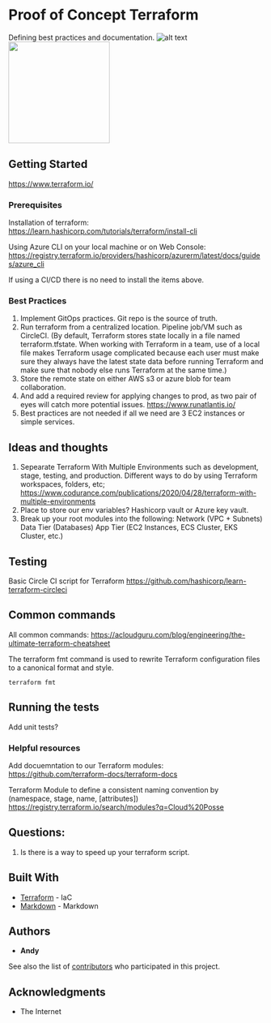 # Proof of Concept Terraform

Defining best practices and documentation.
![alt text](https://globalpricing.com/wp-content/uploads/2022/01/Agile.png)
<img src="https://user-images.githubusercontent.com/link-to-your-image.png](https://cultofthepartyparrot.com/parrots/hd/parrot.gif)" width="200" />

## Getting Started

https://www.terraform.io/

### Prerequisites

Installation of terraform:
https://learn.hashicorp.com/tutorials/terraform/install-cli

Using Azure CLI on your local machine or on Web Console: 
https://registry.terraform.io/providers/hashicorp/azurerm/latest/docs/guides/azure_cli

If using a CI/CD there is no need to install the items above.

### Best Practices

1. Implement GitOps practices. Git repo is the source of truth.
2. Run terraform from a centralized location. Pipeline job/VM such as CircleCI. (By default, Terraform stores state locally in a file named terraform.tfstate. When working with Terraform in a team, use of a local file makes Terraform usage complicated because each user must make sure they always have the latest state data before running Terraform and make sure that nobody else runs Terraform at the same time.)
3. Store the remote state on either AWS s3 or azure blob for team collaboration. 
3. And add a required review for applying changes to prod, as two pair of eyes will catch more potential issues.
https://www.runatlantis.io/
4. Best practices are not needed if all we need are 3 EC2 instances or simple services.


## Ideas and thoughts

1. Sepearate Terraform With Multiple Environments such as development, stage, testing, and production. Different ways to do by using Terraform workspaces, folders, etc; https://www.codurance.com/publications/2020/04/28/terraform-with-multiple-environments
2. Place to store our env variables? Hashicorp vault or Azure key vault.
3. Break up your root modules into the following:
Network (VPC + Subnets)
Data Tier (Databases)
App Tier (EC2 Instances, ECS Cluster, EKS Cluster, etc.)

## Testing
Basic Circle CI script for Terraform
https://github.com/hashicorp/learn-terraform-circleci

## Common commands 
All common commands: 
https://acloudguru.com/blog/engineering/the-ultimate-terraform-cheatsheet

The terraform fmt command is used to rewrite Terraform configuration files to a canonical format and style. 
```
terraform fmt
```
## Running the tests

Add unit tests?

### Helpful resources

Add docuemntation to our Terraform modules:
https://github.com/terraform-docs/terraform-docs

Terraform Module to define a consistent naming convention by (namespace, stage, name, [attributes])
https://registry.terraform.io/search/modules?q=Cloud%20Posse

## Questions:

1. Is there is a way to speed up your terraform script.


## Built With

* [Terraform](https://www.terraform.io/) - IaC
* [Markdown](https://www.markdownguide.org/) - Markdown

## Authors

* **Andy** 

See also the list of [contributors](https://github.com/your/project/contributors) who participated in this project.

## Acknowledgments

* The Internet
